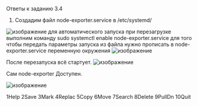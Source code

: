 Ответы к заданию 3.4

1.  Создадим файл node-exporter.service в /etc/systemd/

![изображение](https://user-images.githubusercontent.com/16610642/151691586-eb4844d4-c8e7-4a61-a8cf-76daab286864.png)
для автоматического запуска при перезагрузке выполним команду sudo systemctl enable node-exporter.service
для того чтобы передать параметры запуска из файла нужно прописать в node-exporter.service переменную окружения 
![изображение](https://user-images.githubusercontent.com/16610642/151692427-3ade9b21-9f36-4002-a4f0-1d38a55e76bb.png)

После перезапуска всё стартует.
![изображение](https://user-images.githubusercontent.com/16610642/151692872-483a2685-35a0-4041-9fe1-cdaf21c43171.png)

Сам node-exporter Доступен.

![изображение](https://user-images.githubusercontent.com/16610642/151692897-4bc69ef6-5089-4463-bacf-124df2700ac1.png)
































 1Help            2Save            3Mark            4Replac          5Copy             6Move            7Search          8Delete          9PullDn          10Quit
